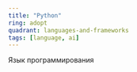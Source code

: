 ```yaml
---
title: "Python"
ring: adopt
quadrant: languages-and-frameworks
tags: [language, ai]
---
```


Язык программирования
